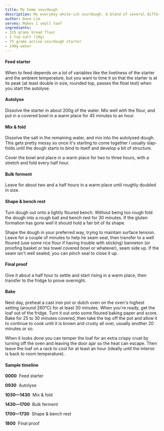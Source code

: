 ```yaml
---
title: My home sourdough
description: My everyday white-ish sourdough. A blend of several different recipes and some suggestions from Vee.
author: Dave Lim
serves: Makes 1 small loaf
ingredients:
- 325 grams bread flour
- 2 tsp salt (10g)
- 75 grams active sourdough starter
- 240g water
---
```


#### Feed starter
When to feed depends on a lot of variables like the liveliness of the starter and the ambient temperature, but you want to time it so that the starter is at its peak (at least double in size, rounded top, passes the float test) when you start the autolyse.  

#### Autolyse
Dissolve the starter in about 200g of the water. Mix well with the flour, and put in a covered bowl in a warm place for 45 minutes to an hour.

#### Mix & fold
Dissolve the salt in the remaining water, and mix into the autolysed dough. This gets pretty messy so once it's starting to come together I usually slap-folds until the dough starts to bind to itself and develop a bit of structure.

Cover the bowl and place in a warm place for two to three hours, with a stretch and fold every half hour.

#### Bulk ferment
Leave for about two and a half hours in a warm place until roughly doubled in size.

#### Shape & bench rest
Turn dough out onto a lightly floured bench. Without being too rough fold the dough into a rough ball and bench rest for 30 minutes. If the gluten formation has gone well it should hold a fair bit of its shape.

Shape the dough in your preferred way, trying to maintain surface tension. Leave for a couple of minutes to help he seam seal, then transfer to a well floured (use some rice flour if having trouble with sticking) banneton (or proofing basket or tea towel covered bowl or whatever), seam side up. If the seam isn't well sealed, you can pinch seal to close it up.

#### Final proof
Give it about a half hour to settle and start rising in a warm place, then transfer to the fridge to prove overnight.

#### Bake
Next day, preheat a cast iron pot or dutch oven on the oven's highest setting (around 260°C) for at least 30 minutes. When you're ready, get the loaf out of the fridge. Turn it out onto some floured baking paper and score. Bake for 25 to 30 minutes covered, then take the top off the pot and allow it to continue to cook until it is brown and crusty all over, usually another 20 minutes or so.

When it looks done you can temper the loaf for an extra crispy crust by turning off the oven and leaving the door ajar so the heat can escape. Then leave the loaf on a rack to cool for at least an hour (ideally until the interior is back to room temperature).

#### Sample timeline

**0000** &nbsp;Feed starter

**0930** &nbsp;Autolyse

**1030—1430** &nbsp;Mix & fold

**1430—1700** &nbsp;Bulk ferment

**1700—1730** &nbsp;Shape & bench rest

**1800** &nbsp;Final proof
